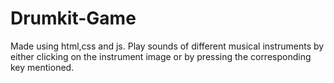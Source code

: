 # Drumkit-Game
Made using html,css and js.
Play sounds of different musical instruments by either clicking on the instrument image or by pressing the corresponding key mentioned.

